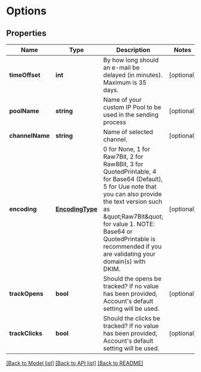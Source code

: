 # Options

## Properties
Name | Type | Description | Notes
------------ | ------------- | ------------- | -------------
**timeOffset** | **int** | By how long should an e-mail be delayed (in minutes). Maximum is 35 days. | [optional] 
**poolName** | **string** | Name of your custom IP Pool to be used in the sending process | [optional] 
**channelName** | **string** | Name of selected channel. | [optional] 
**encoding** | [**EncodingType**](EncodingType.md) | 0 for None, 1 for Raw7Bit, 2 for Raw8Bit, 3 for QuotedPrintable, 4 for Base64 (Default), 5 for Uue note that you can also provide the text version such as \&quot;Raw7Bit\&quot; for value 1. NOTE: Base64 or QuotedPrintable is recommended if you are validating your domain(s) with DKIM. | [optional] 
**trackOpens** | **bool** | Should the opens be tracked? If no value has been provided, Account&#39;s default setting will be used. | [optional] 
**trackClicks** | **bool** | Should the clicks be tracked? If no value has been provided, Account&#39;s default setting will be used. | [optional] 

[[Back to Model list]](../README.md#documentation-for-models) [[Back to API list]](../README.md#documentation-for-api-endpoints) [[Back to README]](../README.md)


